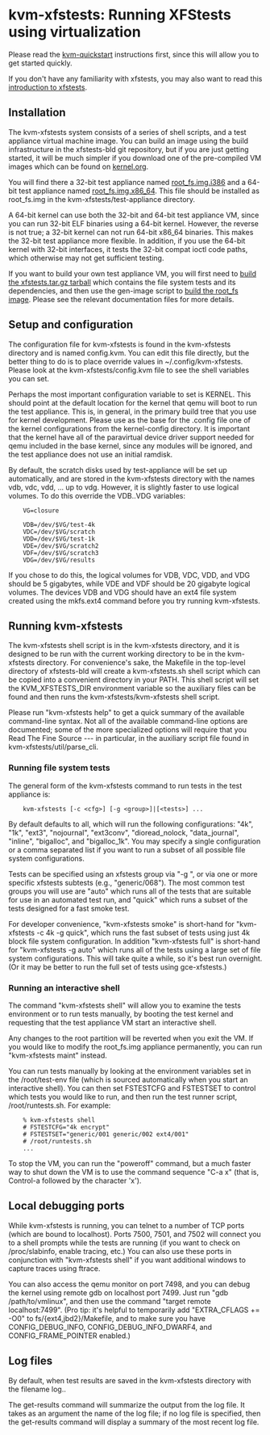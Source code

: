 # kvm-xfstests: Running XFStests using virtualization

Please read the [kvm-quickstart](kvm-quickstart.md) instructions
first, since this will allow you to get started quickly.

If you don't have any familiarity with xfstests, you may also want to
read this [introduction to xfstests](what-is-xfstests.md).

## Installation

The kvm-xfstests system consists of a series of shell scripts, and a
test appliance virtual machine image.  You can build an image using
the build infrastructure in the xfstests-bld git repository, but if
you are just getting started, it will be much simpler if you download
one of the pre-compiled VM images which can be found on
[kernel.org](https://www.kernel.org/pub/linux/kernel/people/tytso/kvm-xfstests).

You will find there a 32-bit test appliance named
[root_fs.img.i386](https://www.kernel.org/pub/linux/kernel/people/tytso/kvm-xfstests/root_fs.img.i386)
and a 64-bit test appliance named
[root_fs.img.x86_64](https://www.kernel.org/pub/linux/kernel/people/tytso/kvm-xfstests/root_fs.img.x86_64).
This file should be installed as root_fs.img in the
kvm-xfstests/test-appliance directory.

A 64-bit kernel can use both the 32-bit and 64-bit test appliance VM,
since you can run 32-bit ELF binaries using a 64-bit kernel.  However,
the reverse is not true; a 32-bit kernel can not run 64-bit x86_64
binaries.  This makes the 32-bit test appliance more flexible.  In
addition, if you use the 64-bit kernel with 32-bit interfaces, it
tests the 32-bit compat ioctl code paths, which otherwise may not get
sufficient testing.

If you want to build your own test appliance VM, you will first need
to [build the xfstests.tar.gz tarball](building-xfstests.md) which
contains the file system tests and its dependencies, and then use the
gen-image script to [build the root_fs image](building-rootfs.md).
Please see the relevant documentation files for more details.

## Setup and configuration

The configuration file for kvm-xfstests is found in the kvm-xfstests
directory and is named config.kvm.  You can edit this file directly,
but the better thing to do is to place override values in
~/.config/kvm-xfstests.  Please look at the kvm-xfstests/config.kvm
file to see the shell variables you can set.

Perhaps the most important configuration variable to set is KERNEL.
This should point at the default location for the kernel that qemu
will boot to run the test appliance.  This is, in general, in the
primary build tree that you use for kernel development.  Please use as
the base for the .config file one of the kernel configurations from
the kernel-config directory.  It is important that the kernel have all
of the paravirtual device driver support needed for qemu included in
the base kernel, since any modules will be ignored, and the test
appliance does not use an initial ramdisk.

By default, the scratch disks used by test-appliance will be set up
automatically, and are stored in the kvm-xfstests directory with the
names vdb, vdc, vdd, ... up to vdg.  However, it is slightly faster to
use logical volumes.  To do this override the VDB..VDG variables:

        VG=closure

        VDB=/dev/$VG/test-4k
        VDC=/dev/$VG/scratch
        VDD=/dev/$VG/test-1k
        VDE=/dev/$VG/scratch2
        VDF=/dev/$VG/scratch3
        VDG=/dev/$VG/results

If you chose to do this, the logical volumes for VDB, VDC, VDD, and
VDG should be 5 gigabytes, while VDE and VDF should be 20 gigabyte
logical volumes.  The devices VDB and VDG should have an ext4 file
system created using the mkfs.ext4 command before you try running kvm-xfstests.

## Running kvm-xfstests

The kvm-xfstests shell script is in the kvm-xfstests directory, and it
is designed to be run with the current working directory to be in the
kvm-xfstests directory.  For convenience's sake, the Makefile in the
top-level directory of xfstests-bld will create a kvm-xfstests.sh
shell script which can be copied into a convenient directory in your
PATH.  This shell script will set the KVM_XFSTESTS_DIR environment
variable so the auxiliary files can be found and then runs the
kvm-xfstests/kvm-xfstests shell script.

Please run "kvm-xfstests help" to get a quick summary of the available
command-line syntax.  Not all of the available command-line options
are documented; some of the more specialized options will require that
you Read The Fine Source --- in particular, in the auxiliary script
file found in kvm-xfstests/util/parse_cli.

### Running file system tests

The general form of the kvm-xfstests command to run tests in the test
appliance is:

        kvm-xfstests [-c <cfg>] [-g <group>]|[<tests>] ...


By default <cfg> defaults to all, which will run the following
configurations: "4k", "1k", "ext3", "nojournal", "ext3conv",
"dioread_nolock, "data_journal", "inline", "bigalloc", and
"bigalloc_1k".  You may specify a single configuration or a comma
separated list if you want to run a subset of all possible file system
configurations.

Tests can be specified using an xfstests group via "-g <group>", or
via one or more specific xfstests subtests (e.g., "generic/068").  The
most common test groups you will use are "auto" which runs all of the
tests that are suitable for use in an automated test run, and "quick"
which runs a subset of the tests designed for a fast smoke test.

For developer convenience, "kvm-xfstests smoke" is short-hand for
"kvm-xfstests -c 4k -g quick", which runs the fast subset of tests
using just 4k block file system configuration.  In addition
"kvm-xfstests full" is short-hand for "kvm-xfstests -g auto" which
runs all of the tests using a large set of file system configurations.
This will take quite a while, so it's best run overnight.  (Or it may
be better to run the full set of tests using gce-xfstests.)

### Running an interactive shell

The command "kvm-xfstests shell" will allow you to examine the tests
environment or to run tests manually, by booting the test kernel and
requesting that the test appliance VM start an interactive shell.

Any changes to the root partition will be reverted when you exit the
VM.  If you would like to modify the root_fs.img appliance
permanently, you can run "kvm-xfstests maint" instead.

You can run tests manually by looking at the environment variables set
in the /root/test-env file (which is sourced automatically when you
start an interactive shell).  You can then set FSTESTCFG and FSTESTSET
to control which tests you would like to run, and then run the test
runner script, /root/runtests.sh.  For example:

        % kvm-xfstests shell
        # FSTESTCFG="4k encrypt"
        # FSTESTSET="generic/001 generic/002 ext4/001"
        # /root/runtests.sh
        ...

To stop the VM, you can run the "poweroff" command, but a much faster way
to shut down the VM is to use the command sequence "C-a x" (that is,
Control-a followed by the character 'x'). 

## Local debugging ports

While kvm-xfstests is running, you can telnet to a number of TCP ports
(which are bound to localhost).  Ports 7500, 7501, and 7502 will
connect you to a shell prompts while the tests are running (if you
want to check on /proc/slabinfo, enable tracing, etc.)  You can also
use these ports in conjunction with "kvm-xfstests shell" if you want
additional windows to capture traces using ftrace.

You can also access the qemu monitor on port 7498, and you can debug the
kernel using remote gdb on localhost port 7499.  Just run "gdb
/path/to/vmlinux", and then use the command "target remote
localhost:7499".  (Pro tip: it's helpful to temporarily add
"EXTRA_CFLAGS += -O0" to fs/{ext4,jbd2}/Makefile, and to make sure you
have CONFIG_DEBUG_INFO, CONFIG_DEBUG_INFO_DWARF4, and
CONFIG_FRAME_POINTER enabled.)

## Log files

By default, when test results are saved in the kvm-xfstests directory
with the filename log.<DATECODE>.

The get-results command will summarize the output from the log file.
It takes as an argument the name of the log file; if no log file is
specified, then the get-results command will display a summary of the
most recent log file.
